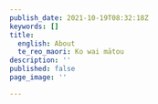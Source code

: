 ```yaml
---
publish_date: 2021-10-19T08:32:18Z
keywords: []
title:
  english: About
  te_reo_maori: Ko wai mātou
description: ''
published: false
page_image: ''

---
```

